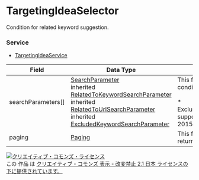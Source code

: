 # TargetingIdeaSelector
Condition for related keyword suggestion.
### Service
+ [TargetingIdeaService](../services/TargetingIdeaService.md)

| Field | Data Type | Description | 
|---|---|---|
| searchParameters[]| <a href="../data/SearchParameter.md">SearchParameter</a><br>inherited <a href="../data/RelatedToKeywordSearchParameter.md">RelatedToKeywordSearchParameter</a><br>inherited <a href="../data/RelatedToUrlSearchParameter.md">RelatedToUrlSearchParameter</a><br>inherited <a href="../data/ExcludedKeywordSearchParameter.md">ExcludedKeywordSearchParameter</a>| This field contains the suggestion conditions to be processed. <br><br>* ExcludedKeywordSearchParameter support has ended in November 2, 2015.|
| paging| <a href="../data/Paging.md">Paging</a>| This field indicates the page returned as the Response. |
<a rel="license" href="http://creativecommons.org/licenses/by-nd/2.1/jp/"><img alt="クリエイティブ・コモンズ・ライセンス" style="border-width:0" src="https://i.creativecommons.org/l/by-nd/2.1/jp/88x31.png" /></a><br />この 作品 は <a rel="license" href="http://creativecommons.org/licenses/by-nd/2.1/jp/">クリエイティブ・コモンズ 表示 - 改変禁止 2.1 日本 ライセンスの下に提供されています。</a>
